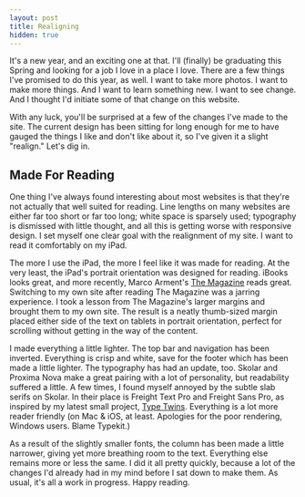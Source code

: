 ```yaml
---
layout: post
title: Realigning
hidden: true
---
```


It's a new year, and an exciting one at that. I'll (finally) be graduating this Spring and looking for a job I love in a place I love. There are a few things I've promised to do this year, as well. I want to take more photos. I want to make more things. And I want to learn something new. I want to see change. And I thought I'd initiate some of that change on this website.

With any luck, you'll be surprised at a few of the changes I've made to the site. The current design has been sitting for long enough for me to have gauged the things I like and don't like about it, so I've given it a slight "realign." Let's dig in.



## Made For Reading


One thing I've always found interesting about most websites is that they're not actually that well suited for reading. Line lengths on many websites are either far too short or far too long; white space is sparsely used; typography is dismissed with little thought, and all this is getting worse with responsive design. I set myself one clear goal with the realignment of my site. I want to read it comfortably on my iPad.

The more I use the iPad, the more I feel like it was made for reading. At the very least, the iPad's portrait orientation was designed for reading. iBooks looks great, and more recently, Marco Arment's [The Magazine](http://the-magazine.org) reads great. Switching to my own site after reading The Magazine was a jarring experience. I took a lesson from The Magazine's larger margins and brought them to my own site. The result is a neatly thumb-sized margin placed either side of the text on tablets in portrait orientation, perfect for scrolling without getting in the way of the content.

I made everything a little lighter. The top bar and navigation has been inverted. Everything is crisp and white, save for the footer which has been made a little lighter. The typography has had an update, too. Skolar and Proxima Nova make a great pairing with a lot of personality, but readability suffered a little. A few times, I found myself annoyed by the subtle slab serifs on Skolar. In their place is Freight Text Pro and Freight Sans Pro, as inspired by my latest small project, [Type Twins](http://daneden.me/type/twins). Everything is a lot more reader friendly (on Mac & iOS, at least. Apologies for the poor rendering, Windows users. Blame Typekit.)

As a result of the slightly smaller fonts, the column has been made a little narrower, giving yet more breathing room to the text. Everything else remains more or less the same. I did it all pretty quickly, because a lot of the changes I'd already had in my mind before I sat down to make them. As usual, it's all a work in progress. Happy reading.
